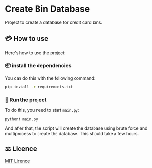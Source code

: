 # Create Bin Database

Project to create a database for credit card bins.

## 💳 How to use

Here's how to use the project:

### 📦 install the dependencies

You can do this with the following command:

```bash
pip install -r requirements.txt
```

### 🐍 Run the project

To do this, you need to start `main.py`:

```bash
python3 main.py
```

And after that, the script will create the database using brute force and multiprocess to create the database. This should take a few hours.


## ⚖️ Licence

[MIT Licence](LICENSE)





